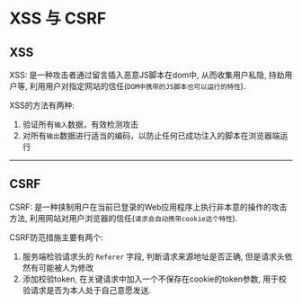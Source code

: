 # XSS 与 CSRF

## XSS
XSS: 是一种攻击者通过留言插入恶意JS脚本在dom中, 从而收集用户私隐, 持劫用户等, 利用用户对指定网站的信任(`DOM中携带的JS脚本也可以运行的特性`).

XSS的方法有两种:
1. 验证所有`输入`数据，有效检测攻击
2. 对所有`输出`数据进行适当的编码，以防止任何已成功注入的脚本在浏览器端运行

----------------------------
## CSRF
CSRF:  是一种挟制用户在当前已登录的Web应用程序上执行非本意的操作的攻击方法, 利用网站对用户浏览器的信任(`请求会自动携带cookie这个特性`).

CSRF防范措施主要有两个:
1. 服务端检验请求头的 `Referer` 字段, 判断请求来源地址是否正确, 但是请求头依然有可能被人为修改
2. 添加校验token, 在关键请求中加入一个不保存在cookie的token参数, 用于校验请求是否为本人处于自己意愿发送.